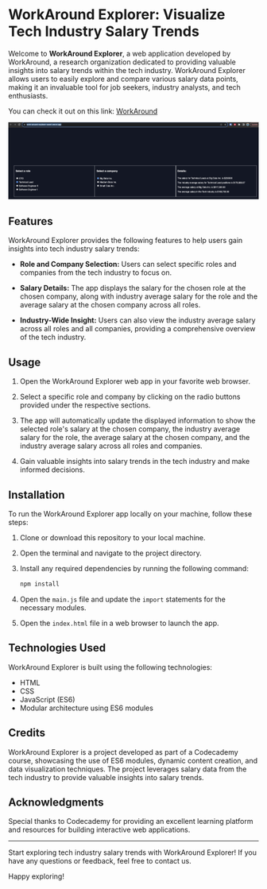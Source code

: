 # WorkAround Explorer: Visualize Tech Industry Salary Trends

Welcome to **WorkAround Explorer**, a web application developed by WorkAround, a research organization dedicated to providing valuable insights into salary trends within the tech industry. WorkAround Explorer allows users to easily explore and compare various salary data points, making it an invaluable tool for job seekers, industry analysts, and tech enthusiasts.

You can check it out on this link: [WorkAround](https://work-around-explorer-swart.vercel.app/) 

![WorkAround Explorer](WorkAround.png)

## Features

WorkAround Explorer provides the following features to help users gain insights into tech industry salary trends:

- **Role and Company Selection:** Users can select specific roles and companies from the tech industry to focus on.

- **Salary Details:** The app displays the salary for the chosen role at the chosen company, along with industry average salary for the role and the average salary at the chosen company across all roles.

- **Industry-Wide Insight:** Users can also view the industry average salary across all roles and all companies, providing a comprehensive overview of the tech industry.

## Usage

1. Open the WorkAround Explorer web app in your favorite web browser.

2. Select a specific role and company by clicking on the radio buttons provided under the respective sections.

3. The app will automatically update the displayed information to show the selected role's salary at the chosen company, the industry average salary for the role, the average salary at the chosen company, and the industry average salary across all roles and companies.

4. Gain valuable insights into salary trends in the tech industry and make informed decisions.

## Installation

To run the WorkAround Explorer app locally on your machine, follow these steps:

1. Clone or download this repository to your local machine.

2. Open the terminal and navigate to the project directory.

3. Install any required dependencies by running the following command:
   ```sh
   npm install
   ```

4. Open the `main.js` file and update the `import` statements for the necessary modules.

5. Open the `index.html` file in a web browser to launch the app.

## Technologies Used

WorkAround Explorer is built using the following technologies:

- HTML
- CSS
- JavaScript (ES6)
- Modular architecture using ES6 modules

## Credits

WorkAround Explorer is a project developed as part of a Codecademy course, showcasing the use of ES6 modules, dynamic content creation, and data visualization techniques. The project leverages salary data from the tech industry to provide valuable insights into salary trends.

## Acknowledgments

Special thanks to Codecademy for providing an excellent learning platform and resources for building interactive web applications.

---

Start exploring tech industry salary trends with WorkAround Explorer! If you have any questions or feedback, feel free to contact us.

Happy exploring!
